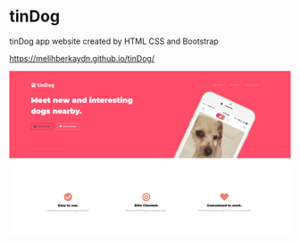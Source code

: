# tinDog
tinDog app website created by HTML CSS and Bootstrap 

https://melihberkaydn.github.io/tinDog/

![alt text](https://github.com/Melihberkaydn/tinDog/blob/main/images/tinDog-screenshot.PNG?raw=true)
